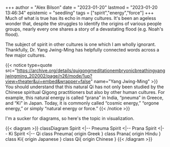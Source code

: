 +++
author = "Alex Bilson"
date = "2023-01-20"
lastmod = "2023-01-20 13:46:34"
epistemic = "seedling"
tags = ["spirit","energy","force"]
+++
Much of what is true has its echo in many cultures. It's been an ageless wonder that, despite the struggles to identify the origins of various people groups, nearly every one shares a story of a devastating flood (e.g. Noah's flood).

The subject of spirit in other cultures is one which I am wholly ignorant. Thankfully, Dr. Yang Jwing-Ming has helpfully connected words across a few major cultures.

{{< notice type=quote src="https://archive.org/details/quigongmeditationembryonicbreathingyangjwingming_202002/page/n26/mode/1up?view=theater&ui=embed&wrapper=false" name="Yang Jwing-Ming" >}}
You should understand that this natural Qi has not only been studied by the Chinese spiritual Qigong practitioners but also by other human cultures. For example, this natural energy is called “prana” in India, “pneuma” in Greece, and “Ki” in Japan. Today, it is commonly called “cosmic energy,” “orgone energy,” or simply “natural energy or force.”
{{< /notice >}}

I'm a sucker for diagrams, so here's the topic in visualization.

{{< diagram >}}
classDiagram
    Spirit <|-- Pneuma
    Spirit <|-- Prana
    Spirit <|-- Ki
    Spirit <|-- Qi
	 class Pneuma{
	 	origin Greek
	 }
	 class Prana{
	 	origin Hindu
	 }
	 class Ki{
	 	origin Japanese
	 }
	 class Qi{
	 	origin Chinese
	 }
{{< /diagram >}}

